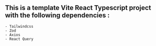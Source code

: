 ## This is a template Vite React Typescript project with the following dependencies :
    - Tailwindcss
    - Zod
    - Axios
    - React Query


